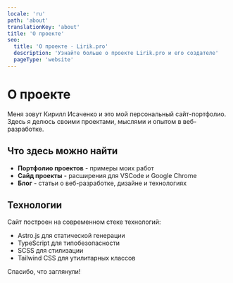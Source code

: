 ```yaml
---
locale: 'ru'
path: 'about'
translationKey: 'about'
title: 'О проекте'
seo:
  title: 'О проекте - Lirik.pro'
  description: 'Узнайте больше о проекте Lirik.pro и его создателе'
  pageType: 'website'
---
```


# О проекте

Меня зовут Кирилл Исаченко и это мой персональный сайт-портфолио. Здесь я делюсь своими проектами, мыслями и опытом в веб-разработке.

## Что здесь можно найти

- **Портфолио проектов** - примеры моих работ
- **Сайд проекты** - расширения для VSCode и Google Chrome
- **Блог** - статьи о веб-разработке, дизайне и технологиях

## Технологии

Сайт построен на современном стеке технологий:

- Astro.js для статической генерации
- TypeScript для типобезопасности
- SCSS для стилизации
- Tailwind CSS для утилитарных классов

Спасибо, что заглянули!
